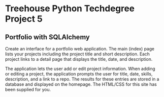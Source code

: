 # Treehouse Python Techdegree Project 5
## Portfolio with SQLAlchemy

Create an interface for a portfolio web application. The main (index) page lists your projects including the project title and short description. Each project links to a detail page that displays the title, date, and description.

The application lets the user add or edit project information. When adding or editing a project, the application prompts the user for title, date, skills, description, and a link to a repo. The results for these entries are stored in a database and displayed on the homepage. The HTML/CSS for this site has been supplied for you.
